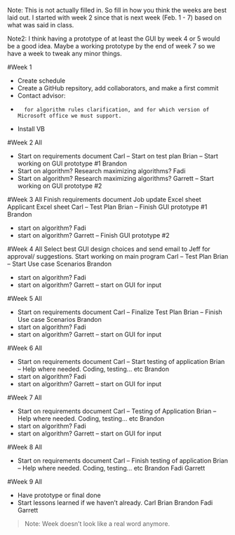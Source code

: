 Note: This is not actually filled in. So fill in how you think the weeks are best laid out. I started with week 2 since that is next week (Feb. 1 - 7) based on what was said in class. 

Note2: I think having a prototype of at least the GUI by week 4 or 5 would be a good idea. Maybe a working prototype by the end of week 7 so we have a week to tweak any minor things.

#Week 1
-	Create schedule
-	Create a GitHub repsitory, add collaborators, and make a first commit
-	Contact advisor:
-		for algorithm rules clarification, and for which version of Microsoft office we must support.
-	Install VB

#Week 2
All
-	Start on requirements document
Carl 
–	 Start on test plan
Brian 
–	Start working on GUI prototype #1
Brandon
-	Start on algorithm? Research  maximizing algorithms?
Fadi 
-	Start on algorithm? Research  maximizing algorithms?
Garrett
–	Start working on GUI prototype #2

#Week 3
All
	Finish requirements document
	Job update Excel sheet
	Applicant Excel sheet
Carl 
–	 Test Plan
Brian 
–	Finish GUI prototype #1
Brandon
-	start on algorithm?
Fadi 
-	start on algorithm?
Garrett
–	Finish GUI prototype #2

#Week 4
All
	Select best GUI design choices and send email to Jeff for approval/ suggestions.
	Start working on main program
Carl 
–	 Test Plan
Brian 
–	Start Use case Scenarios
Brandon
-	start on algorithm?
Fadi 
-	start on algorithm?
Garrett
–	start on GUI for input

#Week 5
All
-	Start on requirements document
Carl 
–	 Finalize Test Plan
Brian 
–	Finish Use case Scenarios
Brandon
-	start on algorithm?
Fadi 
-	start on algorithm?
Garrett
–	start on GUI for input

#Week 6
All
-	Start on requirements document
Carl 
–	 Start testing of application
Brian 
–	Help where needed. Coding, testing... etc
Brandon
-	start on algorithm?
Fadi 
-	start on algorithm?
Garrett
–	start on GUI for input

#Week 7
All
-	Start on requirements document
Carl 
–	 Testing of Application
Brian 
–	Help where needed. Coding, testing... etc
Brandon
-	start on algorithm?
Fadi 
-	start on algorithm?
Garrett
–	start on GUI for input

#Week 8
All
-	Start on requirements document
Carl 
–	 Finish testing of application
Brian 
–	Help where needed. Coding, testing... etc
Brandon
Fadi 
Garrett

#Week 9
All
-	Have prototype or final done
-	Start lessons learned if we haven’t already.
Carl 
Brian 
Brandon
Fadi 
Garrett

> Note: Week doesn’t look like a real word anymore. 
